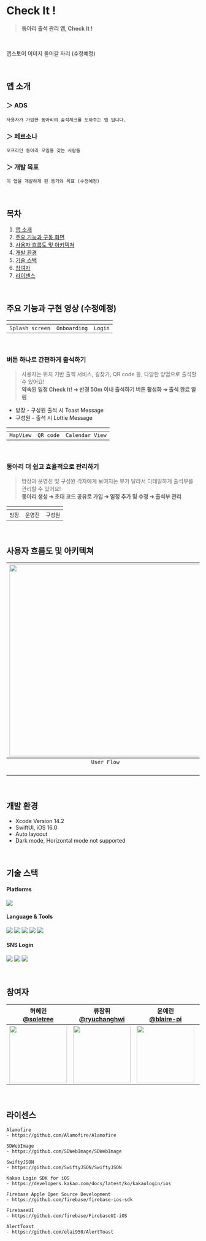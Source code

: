# Check It !

> **동아리 출석 관리 앱, Check It !**
<br/>

앱스토어 이미지 들어갈 자리 (수정예정)

<br/>

## 앱 소개

### ＞ ADS

```
사용자가 가입한 동아리의 출석체크를 도와주는 앱 입니다.
```

### ＞ 페르소나

```
오프라인 동아리 모임을 갖는 사람들
```

### ＞ 개발 목표

```
이 앱을 개발하게 된 동기와 목표 (수정예정)
```

<br/>

## 목차

1. [앱 소개](#앱-소개)
2. [주요 기능과 구동 화면](#주요기능과-구현-화면)
3. [사용자 흐름도 및 아키텍쳐](#사용자-흐름도-및-아키텍쳐)
4. [개발 환경](#개발-환경)
5. [기술 스택](#기술-스택)
6. [참여자](#참여자)
7. [라이센스](#라이센스)

<br/>

## 주요 기능과 구현 영상 (수정예정)

|<img src=""></img>|<img src=""></img>|<img src=""></img>|
|:-:|:-:|:-:|
|`Splash screen`|`Onboarding`|`Login`|

<br>

### 버튼 하나로 간편하게 출석하기
> 사용자는 위치 기반 출첵 서비스, 길찾기, QR code 등, 다양한 방법으로 출석할 수 있어요!  
>**약속된 일정 Check It! ➔ 반경 50m 이내 출석하기 버튼 활성화 ➔ 출석 완료 알림**
- 방장 - 구성원 출석 시 Toast Message
- 구성원 - 출석 시 Lottie Message

|<img src=""></img>|<img src=""></img>|<img src=""></img>|
|:-:|:-:|:-:|
|`MapView`|`QR code`|`Calendar View`|

<br/>

### 동아리 더 쉽고 효율적으로 관리하기
> 방장과 운영진 및 구성원 각자에게 보여지는 뷰가 달라서 디테일하게 출석부를 관리할 수 있어요!  
>**동아리 생성 ➔ 초대 코드 공유로 가입 ➔ 일정 추가 및 수정 ➔ 출석부 관리**

|<img src=""></img>|<img src=""></img>|<img src=""></img>|
|:-:|:-:|:-:|
|`방장`|`운영진`|`구성원`|

<br/>

## 사용자 흐름도 및 아키텍쳐
|<img src="https://user-images.githubusercontent.com/114602459/218664674-71695d53-bc57-4502-b29f-623f1613ac05.png" width="500"></img>|<img src="https://user-images.githubusercontent.com/114602459/218670095-ef797fff-a1e2-4445-85e3-b0def6bbacbb.png" width="500"></img>|<img src="https://user-images.githubusercontent.com/114602459/218669916-fb598978-0029-4466-b97a-86805dc97333.png" width="500"></img>|
|:-:|:-:|:-:|
|`User Flow`|`UI, UX Design`|`UI, UX Design`|
||`(Login && Check Tap)`|`(Group Tap)`|

<br/>

## 개발 환경

- Xcode Version 14.2
- SwiftUI, iOS 16.0
- Auto layoout
- Dark mode, Horizontal mode not supported

<br/>

## 기술 스택

#### Platforms

<img src="https://img.shields.io/badge/iOS-000000?style=flat&logo=Apple&logoColor=white"/> 

#### Language & Tools

<img src="https://img.shields.io/badge/Swift-dd2c00?style=flat&logo=swift&logoColor=white"/> <img src="https://img.shields.io/badge/SwiftUI-0D0D0D?style=flat&logo=swift&logoColor=blue"/> <img src="https://img.shields.io/badge/Xcode-00b0ff?style=flat&logo=Xcode&logoColor=white"/>
<img src="https://img.shields.io/badge/Firebase-ff6d00?style=flat&logo=Firebase&logoColor=white"/> <img src="https://img.shields.io/badge/Figma-ff4081?style=flat&logo=Figma&logoColor=white"/>

#### SNS Login

<img src="https://img.shields.io/badge/kakaotalk-ffcd00?style=flat&logo=kakaotalk&logoColor=000000"/> <img src="https://img.shields.io/badge/Naver-00C300?style=flat&logo=naver&logoColor=white"/>
<img src="https://img.shields.io/badge/Google-0288d1?style=flat&logo=Google&logoColor=white"/>

<br/>


## 참여자

|허혜민<br/>[@soletree](https://github.com/soletree)|류창휘<br/>[@ryuchanghwi](https://github.com/ryuchanghwi)|윤예린<br/>[@blaire-pi](https://github.com/blaire-pi)|이학진<br/>[@LEEHAKJIN-VV](https://github.com/LEEHAKJIN-VV)|조현호<br/>[@HHCHO0220](https://github.com/HHCHO0220)|황예리<br/>[@hwangyeri](https://github.com/hwangyeri)|
|:-:|:-:|:-:|:-:|:-:|:-:|
|<img src="https://avatars.githubusercontent.com/u/97100404?v=4" width=150>|<img src="https://avatars.githubusercontent.com/u/78063938?v=4" width=150>|<img src="https://avatars.githubusercontent.com/u/56533266?v=4" width=150>|<img src="https://avatars.githubusercontent.com/u/52197436?v=4" width=150>|<img src="https://avatars.githubusercontent.com/u/109830398?v=4" width=150>|<img src="https://avatars.githubusercontent.com/u/114602459?v=4" width=150>

<br/>

## 라이센스

```
Alamofire
- https://github.com/Alamofire/Alamofire

SDWebImage
- https://github.com/SDWebImage/SDWebImage

SwiftyJSON
- https://github.com/SwiftyJSON/SwiftyJSON

Kakao Login SDK for iOS
- https://developers.kakao.com/docs/latest/ko/kakaologin/ios

Firebase Apple Open Source Development
- https://github.com/firebase/firebase-ios-sdk
                
FirebaseUI
- https://github.com/firebase/FirebaseUI-iOS
                
AlertToast
- https://github.com/elai950/AlertToast
```

<br/>
